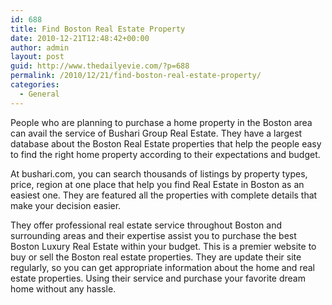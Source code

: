 ```yaml
---
id: 688
title: Find Boston Real Estate Property
date: 2010-12-21T12:48:42+00:00
author: admin
layout: post
guid: http://www.thedailyevie.com/?p=688
permalink: /2010/12/21/find-boston-real-estate-property/
categories:
  - General
---
```

People who are planning to purchase a home property in the Boston area can avail the service of Bushari Group Real Estate. They have a largest database about the Boston Real Estate properties that help the people easy to find the right home property according to their expectations and budget.

At bushari.com, you can search thousands of listings by property types, price, region at one place that help you find Real Estate in Boston as an easiest one. They are featured all the properties with complete details that make your decision easier.

They offer professional real estate service throughout Boston and surrounding areas and their expertise assist you to purchase the best Boston Luxury Real Estate within your budget. This is a premier website to buy or sell the Boston real estate properties. They are update their site regularly, so you can get appropriate information about the home and real estate properties. Using their service and purchase your favorite dream home without any hassle.
